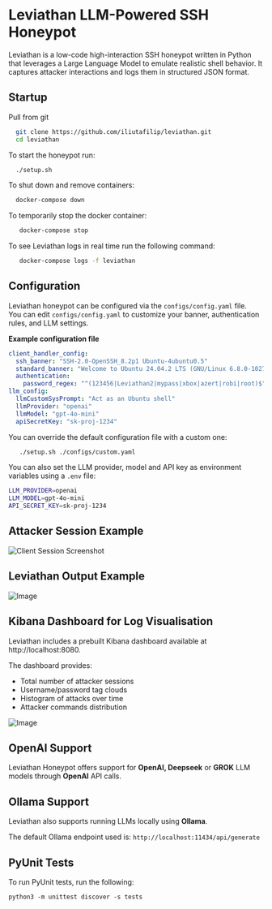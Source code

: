 # Leviathan LLM-Powered SSH Honeypot                                              

Leviathan is a low-code high-interaction SSH honeypot written in Python that leverages a Large Language Model to emulate realistic shell behavior. It captures attacker interactions and logs them in structured JSON format.

## Startup

Pull from git
```bash
  git clone https://github.com/iliutafilip/leviathan.git
  cd leviathan
```

To start the honeypot run:
```bash
  ./setup.sh
```

To shut down and remove containers:
```bash
  docker-compose down
```

To temporarily stop the docker container:
```bash
   docker-compose stop
```

To see Leviathan logs in real time run the following command:
```bash
   docker-compose logs -f leviathan
```

## Configuration

Leviathan honeypot can be configured via the `configs/config.yaml` file.  
You can edit `configs/config.yaml` to customize your banner, authentication rules, and LLM settings.

**Example configuration file**

```yaml
client_handler_config:
  ssh_banner: "SSH-2.0-OpenSSH_8.2p1 Ubuntu-4ubuntu0.5"
  standard_banner: "Welcome to Ubuntu 24.04.2 LTS (GNU/Linux 6.8.0-1027-generic x86_64)\r\n* Documentation:  https://help.ubuntu.com\r\n* Management:     https://landscape.canonical.com\r\n* Support:        https://ubuntu.com/pro\r\n"
  authentication:
    password_regex: "^(123456|Leviathan2|mypass|xbox|azert|robi|root)$"
llm_config:
  llmCustomSysPrompt: "Act as an Ubuntu shell"
  llmProvider: "openai"
  llmModel: "gpt-4o-mini"
  apiSecretKey: "sk-proj-1234"
```

You can override the default configuration file with a custom one:

```bash
   ./setup.sh ./configs/custom.yaml
```

You can also set the LLM provider, model and API key as environment variables using a `.env` file:

```bash
LLM_PROVIDER=openai
LLM_MODEL=gpt-4o-mini
API_SECRET_KEY=sk-proj-1234
```

## Attacker Session Example

![Client Session Screenshot](https://github.com/user-attachments/assets/6ac4b158-b6d7-4e23-8dc9-fa3e66277ae2)

## Leviathan Output Example

![Image](https://github.com/user-attachments/assets/f1ee77fb-b40a-40be-accc-ecbe0f6344c1)

## Kibana Dashboard for Log Visualisation

Leviathan includes a prebuilt Kibana dashboard available at http://localhost:8080.  

The dashboard provides:
- Total number of attacker sessions
- Username/password tag clouds
- Histogram of attacks over time
- Attacker commands distribution

![Image](https://github.com/user-attachments/assets/19e121e5-c9ca-4af7-a54d-ee33217b7b88)

## OpenAI Support

Leviathan Honeypot offers support for **OpenAI, Deepseek** or **GROK** LLM models through **OpenAI** API calls.

## Ollama Support

Leviathan also supports running LLMs locally using **Ollama**.

The default Ollama endpoint used is: `http://localhost:11434/api/generate`

## PyUnit Tests

To run PyUnit tests, run the following:

`python3 -m unittest discover -s tests`
